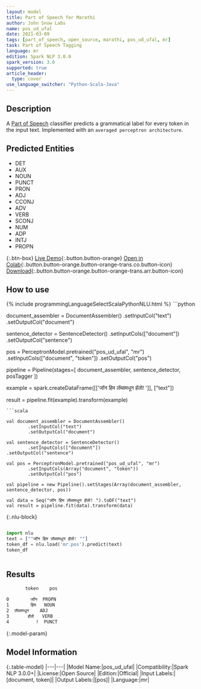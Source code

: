 ```yaml
---
layout: model
title: Part of Speech for Marathi
author: John Snow Labs
name: pos_ud_ufal
date: 2021-03-09
tags: [part_of_speech, open_source, marathi, pos_ud_ufal, mr]
task: Part of Speech Tagging
language: mr
edition: Spark NLP 3.0.0
spark_version: 3.0
supported: true
article_header:
  type: cover
use_language_switcher: "Python-Scala-Java"
---
```


## Description

A [Part of Speech](https://en.wikipedia.org/wiki/Part_of_speech) classifier predicts a grammatical label for every token in the input text. Implemented with an `averaged perceptron architecture`.

## Predicted Entities

- DET
- AUX
- NOUN
- PUNCT
- PRON
- ADJ
- CCONJ
- ADV
- VERB
- SCONJ
- NUM
- ADP
- INTJ
- PROPN

{:.btn-box}
[Live Demo](https://demo.johnsnowlabs.com/public/GRAMMAR_EN/){:.button.button-orange}
[Open in Colab](https://colab.research.google.com/github/JohnSnowLabs/spark-nlp-workshop/blob/master/tutorials/streamlit_notebooks/GRAMMAR_EN.ipynb){:.button.button-orange.button-orange-trans.co.button-icon}
[Download](https://s3.amazonaws.com/auxdata.johnsnowlabs.com/public/models/pos_ud_ufal_mr_3.0.0_3.0_1615292224912.zip){:.button.button-orange.button-orange-trans.arr.button-icon}

## How to use



<div class="tabs-box" markdown="1">
{% include programmingLanguageSelectScalaPythonNLU.html %}
```python

document_assembler = DocumentAssembler()
  .setInputCol("text")
  .setOutputCol("document")

sentence_detector = SentenceDetector()
  .setInputCols(["document"])
  .setOutputCol("sentence")

pos = PerceptronModel.pretrained("pos_ud_ufal", "mr")
  .setInputCols(["document", "token"])
  .setOutputCol("pos")

pipeline = Pipeline(stages=[
  document_assembler,
  sentence_detector,
  posTagger
])

example = spark.createDataFrame([['जॉन हिम लॅब्समधून हॅलो! ']], ["text"])

result = pipeline.fit(example).transform(example)


```
```scala

val document_assembler = DocumentAssembler()
        .setInputCol("text")
        .setOutputCol("document")

val sentence_detector = SentenceDetector()
        .setInputCols(["document"])
.setOutputCol("sentence")

val pos = PerceptronModel.pretrained("pos_ud_ufal", "mr")
        .setInputCols(Array("document", "token"))
        .setOutputCol("pos")

val pipeline = new Pipeline().setStages(Array(document_assembler, sentence_detector, pos))

val data = Seq("जॉन हिम लॅब्समधून हॅलो! ").toDF("text")
val result = pipeline.fit(data).transform(data)

```

{:.nlu-block}
```python

import nlu
text = [""जॉन हिम लॅब्समधून हॅलो! ""]
token_df = nlu.load('mr.pos').predict(text)
token_df
    
```
</div>

## Results

```bash
       token    pos
                   
0        जॉन  PROPN
1        हिम   NOUN
2  लॅब्समधून    ADJ
3       हॅलो   VERB
4          !  PUNCT
```

{:.model-param}
## Model Information

{:.table-model}
|---|---|
|Model Name:|pos_ud_ufal|
|Compatibility:|Spark NLP 3.0.0+|
|License:|Open Source|
|Edition:|Official|
|Input Labels:|[document, token]|
|Output Labels:|[pos]|
|Language:|mr|